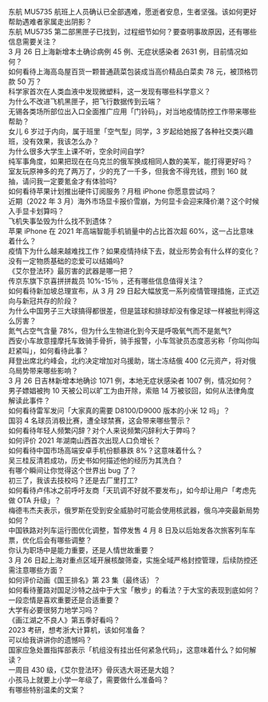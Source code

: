 东航 MU5735 航班上人员确认已全部遇难，愿逝者安息，生者坚强。该如何更好帮助遇难者家属走出阴影？  
东航 MU5735 第二部黑匣子已找到，过程细节如何？要查明事故原因，还有哪些信息需要关注？  
3 月 26 日上海新增本土确诊病例 45 例、无症状感染者 2631 例，目前情况如何？  
如何看待上海高岛屋百货一颗普通蔬菜包装成当高价精品白菜卖 78 元，被顶格罚款 50 万？  
科学家首次在人类血液中发现微塑料，这一发现有哪些科学意义？  
为什么不改进飞机黑匣子，把飞行数据传到云端？  
无锡各类场所部位出入口全面推广应用「门铃码」，对当地疫情防控工作带来哪些帮助？  
女儿 6 岁过于内向，属于班里「空气型」同学，3 岁起给她报了各种社交类兴趣班，没有效果，我该怎么办？  
为什么很多大学生上课不听，空余时间自学?  
纯军事角度，如果把现在在乌克兰的俄军换成相同人数的美军，能打得更好吗？  
室友玩原神多的充了两万了，少的充了一千多，但我舍不得充钱，攒到 160 就抽，请问我一定要氪金才有体验吗?  
如何看待苹果计划推出硬件订阅服务？月租 iPhone 你愿意尝试吗？  
近期（2022 年 3 月）海外市场显卡报价雪崩，为何显卡会迎来降价潮？这个时候入手显卡划算吗？  
飞机失事坠毁为什么找不到遗体？  
苹果 iPhone 在 2021 年高端智能手机销量中的占比首次超 60%，这一占比意味着什么？  
疫情下为什么越来越难找工作？如果疫情持续下去，就业形势会有什么样的变化？  
没有一定物质基础的恋爱可以结婚吗?  
《艾尔登法环》最厉害的武器是哪一把？  
传京东旗下京喜拼拼裁员 10%-15％ ，还有哪些信息值得关注？  
如何看待新加坡总理宣布，从 3 月 29 日起大幅放宽一系列疫情管理措施，正式迈向与新冠共存的阶段？  
为什么中国男子三大球搞得都很差，但是篮球和排球却没有像足球一样被批判得这么厉害？  
氮气占空气含量 78%，但为什么生物进化到今天是呼吸氧气而不是氮气?  
西安小车故意撞摩托车致骑手骨折，骑手报警，小车驾驶员态度恶劣称「你叫你叫赶紧叫」，如何看待此事？  
拜登出席北约峰会，北约决定增加对乌援助，瑞士冻结俄 400 亿元资产，将对俄乌局势带来哪些影响？  
3 月 26 日吉林新增本地确诊 1071 例，本地无症状感染者 1007 例，情况如何？  
男子嫖娼被拘 10 天被公司以旷工为由开除，索赔 14 万被驳回，如何从法律角度解读此事件？  
如何看待雷军发问「大家真的需要 D8100/D9000 版本的小米 12 吗」？  
国羽 4 名球员消极比赛，遭全球禁赛，这会带来哪些警示？  
如何看待年轻人频繁闪辞？对个人来说频繁闪辞利大于弊吗？  
如何评价 2021 年湖南山西首次出现人口负增长？  
如何看待中国市场高端安卓手机份额暴跌 8%？这意味着什么？  
吴三桂反清若成功，历史书如何描述他的经历为其洗白？  
有哪个瞬间让你觉得这个世界出 bug 了？  
初三了，我该去技校吗？还是去厂里打工?  
如何看待卢伟冰之前呼吁友商「天玑调不好就不要发布」，如今却让用户「考虑先做 OTA 升级」？  
梅德韦杰夫表示，俄罗斯在受到安全威胁时可能会使用核武器，俄乌冲突最新局势如何？  
中国铁路对列车运行图优化调整，暂停发售 4 月 8 日及以后始发各次旅客列车车票，优化后会有哪些调整？  
你认为职场中是能力重要，还是人情世故重要？  
3 月 26 日起上海对重点区域开展核酸筛查，实施全域严格封控管理，后续防控还需注意哪些方面？  
如何评价动画《国王排名》第 23 集（最终话）？  
如何看待董路对国足沙特之战中于大宝「散步」的看法？于大宝的表现到底如何？  
一段恋情是喜欢重要还是合适重要？  
大学有必要很努力地学习吗？  
《画江湖之不良人》第五季好看吗？  
2023 考研，想考浙大计算机，该如何准备？  
可以给我讲讲你的遗憾吗？  
国家应急处置指挥部表示「机组没有挂出任何紧急代码」，这意味着什么？如何解读？  
一周目 430 级，《艾尔登法环》骨灰选大哥还是大姐？  
小孩马上就要上小学一年级了，需要做什么准备吗？  
有哪些特别温柔的文案？  
